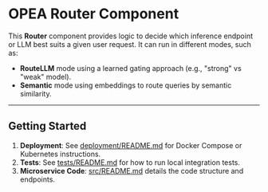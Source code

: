 # OPEA Router Component

This **Router** component provides logic to decide which inference endpoint or LLM best suits a given user request. It can run in different modes, such as:
- **RouteLLM** mode using a learned gating approach (e.g., "strong" vs "weak" model).
- **Semantic** mode using embeddings to route queries by semantic similarity.

---

## Getting Started

1. **Deployment**: See [deployment/README.md](./deployment/README.md) for Docker Compose or Kubernetes instructions.  
2. **Tests**: See [tests/README.md](./tests/README.md) for how to run local integration tests.  
3. **Microservice Code**: [src/README.md](./src/README.md) details the code structure and endpoints.

